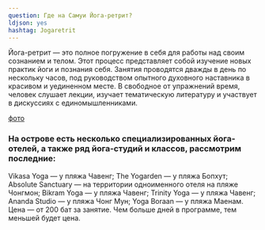 ```yaml
---
question: Где на Самуи Йога-ретрит?
ldjson: yes
hashtag: Jogaretrit
---
```


Йога-ретрит — это полное погружение в себя для работы над своим сознанием и телом. Этот процесс представляет собой изучение новых практик йоги и познания себя. Занятия проводятся дважды в день по нескольку часов, под руководством опытного духовного наставника в красивом и уединенном месте. В свободное от упражнений время, человек слушает лекции, изучает тематическую литературу и участвует в дискуссиях с единомышленниками.

[фото](https://samuifaq.ru/assets/eogaretrit.jpg)

### На острове есть несколько специализированных йога-отелей, а также ряд йога-студий и классов, рассмотрим последние:

Vikasa Yoga — у пляжа Чавенг;
The Yogarden — у пляжа Бопхут;
Absolute Sanctuary — на территории одноименного отеля на пляже Чонгмон;
Bikram Yoga — у пляжа Чавенг;
Trinity Yoga — у пляжа Чавенг;
Ananda Studio — у пляжа Чонг Мун;
Yoga Boraan — у пляжа Маенам.
Цена — от 200 бат за занятие. Чем больше дней в программе, тем меньшей будет цена.
